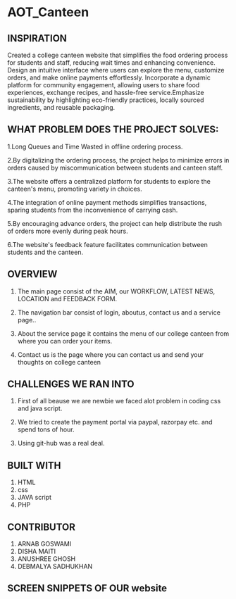 # AOT_Canteen

## INSPIRATION
Created a college canteen website that simplifies the food ordering process for students and staff, reducing wait times and enhancing convenience. Design an intuitive interface where users can explore the menu, customize orders, and make online payments effortlessly. Incorporate a dynamic platform for community engagement, allowing users to share food experiences, exchange recipes, and hassle-free service.Emphasize sustainability by highlighting eco-friendly practices, locally sourced ingredients, and reusable packaging.

## WHAT PROBLEM DOES THE PROJECT SOLVES:

1.Long Queues and Time Wasted in offline ordering process.

2.By digitalizing the ordering process, the project helps to minimize errors in orders caused by miscommunication between students and canteen staff.

3.The website offers a centralized platform for students to explore the canteen's menu, promoting variety in choices.

4.The integration of online payment methods simplifies transactions, sparing students from the inconvenience of carrying cash.

5.By encouraging advance orders, the project can help distribute the rush of orders more evenly during peak hours.

6.The website's feedback feature facilitates communication between students and the canteen.

## OVERVIEW

1. The main page consist of the AIM, our WORKFLOW, LATEST NEWS, LOCATION and FEEDBACK FORM.

2. The navigation bar consist of login, aboutus, contact us and a service page..

3. About the service page it contains the menu of our college canteen from where you can order your items.

4. Contact us is the page where you can contact us and send your thoughts on college canteen 

## CHALLENGES WE RAN INTO

1. First of all beause we are newbie we faced alot problem in coding css and java script.

2. We tried to create the payment portal via paypal, razorpay etc. and spend tons of hour.

3. Using git-hub was a real deal.

## BUILT WITH

1. HTML
2. css
3. JAVA script
4. PHP

## CONTRIBUTOR

1. ARNAB GOSWAMI
2. DISHA MAITI
3. ANUSHREE GHOSH
4. DEBMALYA SADHUKHAN

## SCREEN SNIPPETS OF OUR website


